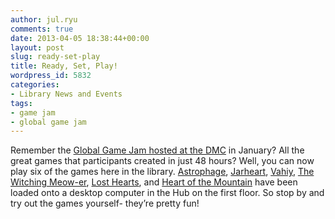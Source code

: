 ```yaml
---
author: jul.ryu
comments: true
date: 2013-04-05 18:38:44+00:00
layout: post
slug: ready-set-play
title: Ready, Set, Play!
wordpress_id: 5832
categories:
- Library News and Events
tags:
- game jam
- global game jam
---
```


Remember the [Global Game Jam hosted at the DMC](http://www.lib.neu.edu/snippets/?p=5707) in January? All the great games that participants created in just 48 hours? Well, you can now play six of the games here in the library. [Astrophage](http://www.northeastern.edu/games/astrophage/), [Jarheart](http://www.youtube.com/watch?feature=player_embedded&v=0NZrOPZz_Zw), [Vahiy](http://www.northeastern.edu/games/vahiy/), [The Witching Meow-er](http://www.youtube.com/watch?feature=player_embedded&v=TQQu4lmD_P8), [Lost Hearts](http://www.northeastern.edu/games/lost-hearts/), and [Heart of the Mountain](http://www.northeastern.edu/games/heart-of-the-mountain/) have been loaded onto a desktop computer in the Hub on the first floor. So stop by and try out the games yourself- they’re pretty fun!

